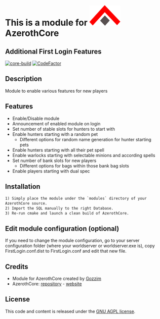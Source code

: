 # This is a module for  ![logo](https://raw.githubusercontent.com/azerothcore/azerothcore.github.io/master/images/logo-github.png) AzerothCore
## Additional First Login Features
[![core-build](https://github.com/Gozzim/mod-FirstLogin-AIO/actions/workflows/core-build.yml/badge.svg)](https://github.com/Gozzim/mod-FirstLogin-AIO)
[![CodeFactor](https://www.codefactor.io/repository/github/gozzim/mod-firstlogin-aio/badge)](https://www.codefactor.io/repository/github/gozzim/mod-firstlogin-aio)

## Description
Module to enable various features for new players

## Features

- Enable/Disable module
- Announcement of enabled module on login
- Set number of stable slots for hunters to start with
- Enable hunters starting with a random pet
    - Different options for random name generation for hunter starting pets
- Enable hunters starting with all their pet spell
- Enable warlocks starting with selectable minions and according spells
- Set number of bank slots for new players
    - Different options for bags within those bank bag slots
- Enable players starting with dual spec

## Installation
```
1) Simply place the module under the `modules` directory of your AzerothCore source. 
2) Import the SQL manually to the right Database.
3) Re-run cmake and launch a clean build of AzerothCore.
```

## Edit module configuration (optional)
If you need to change the module configuration, go to your server configuration folder (where your worldserver or worldserver.exe is), copy FirstLogin.conf.dist to FirstLogin.conf and edit that new file.

## Credits
- Module for AzerothCore created by [Gozzim](https://github.com/Gozzim)
- AzerothCore: [repository](https://github.com/azerothcore) - [website](http://azerothcore.org/)

## License
This code and content is released under the [GNU AGPL license](https://github.com/Gozzim/mod-FirstLogin-AIO/blob/master/LICENSE).